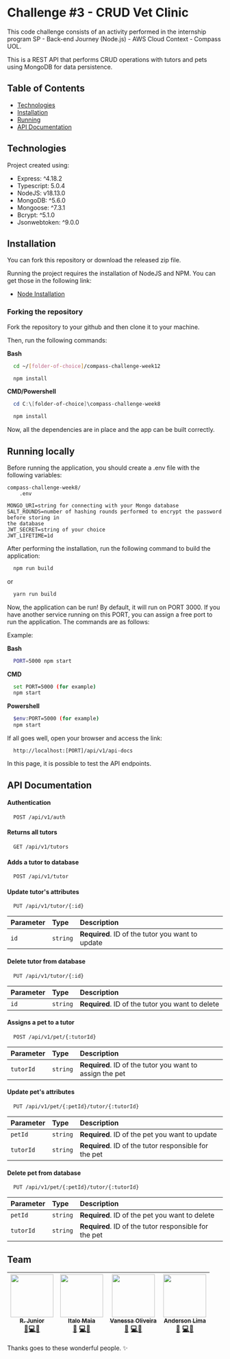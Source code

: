# Challenge #3 - CRUD Vet Clinic

This code challenge consists of an activity performed in the internship program SP - Back-end Journey (Node.js) - AWS Cloud Context - Compass UOL.

This is a REST API that performs CRUD operations with tutors and pets using MongoDB for data persistence.

## Table of Contents

- [Technologies](#technologies)
- [Installation](#technologies)
- [Running](#running-locally)
- [API Documentation](#api-documentation)

## Technologies

Project created using:

- Express: ^4.18.2
- Typescript: 5.0.4
- NodeJS: v18.13.0
- MongoDB: ^5.6.0
- Mongoose: ^7.3.1
- Bcrypt: ^5.1.0
- Jsonwebtoken: ^9.0.0

## Installation

You can fork this repository or download the released zip file.

Running the project requires the installation of NodeJS and NPM. You can get those in the following link:

- [Node Installation](https://nodejs.org/en)

### Forking the repository

Fork the repository to your github and then clone it to your machine.

Then, run the following commands:

**Bash**

```bash
  cd ~/[folder-of-choice]/compass-challenge-week12

  npm install
```

**CMD/Powershell**

```powershell
  cd C:\[folder-of-choice]\compass-challenge-week8

  npm install
```

Now, all the dependencies are in place and the app can be built correctly.

## Running locally

Before running the application, you should create a .env file with the following variables:

```
compass-challenge-week8/
    .env
```

```
MONGO_URI=string for connecting with your Mongo database
SALT_ROUNDS=number of hashing rounds performed to encrypt the password before storing in
the database
JWT_SECRET=string of your choice
JWT_LIFETIME=1d
```

After performing the installation, run the following command to build the application:

```bash
  npm run build
```
or
```bash
  yarn run build
```

Now, the application can be run! By default, it will run on PORT 3000. If you have another service running on this PORT, you can assign a free port to run the application. The commands are as follows:

Example:

**Bash**

```bash
  PORT=5000 npm start
```

**CMD**

```bash
  set PORT=5000 (for example)
  npm start
```

**Powershell**

```bash
  $env:PORT=5000 (for example)
  npm start
```

If all goes well, open your browser and access the link:

```
  http://localhost:[PORT]/api/v1/api-docs
```

In this page, it is possible to test the API endpoints.

## API Documentation

#### Authentication

```
  POST /api/v1/auth
```

#### Returns all tutors

```
  GET /api/v1/tutors
```

#### Adds a tutor to database

```
  POST /api/v1/tutor
```

#### Update tutor's attributes

```
  PUT /api/v1/tutor/{:id}
```

| Parameter | Type     | Description                                      |
| :-------- | :------- | :----------------------------------------------- |
| `id`      | `string` | **Required**. ID of the tutor you want to update |

#### Delete tutor from database

```
  PUT /api/v1/tutor/{:id}
```

| Parameter | Type     | Description                                      |
| :-------- | :------- | :----------------------------------------------- |
| `id`      | `string` | **Required**. ID of the tutor you want to delete |

#### Assigns a pet to a tutor

```
  POST /api/v1/pet/{:tutorId}
```

| Parameter | Type     | Description                                              |
| :-------- | :------- | :------------------------------------------------------- |
| `tutorId` | `string` | **Required**. ID of the tutor you want to assign the pet |

#### Update pet's attributes

```
  PUT /api/v1/pet/{:petId}/tutor/{:tutorId}
```

| Parameter | Type     | Description                                           |
| :-------- | :------- | :---------------------------------------------------- |
| `petId`   | `string` | **Required**. ID of the pet you want to update        |
| `tutorId` | `string` | **Required**. ID of the tutor responsible for the pet |

#### Delete pet from database

```
  PUT /api/v1/pet/{:petId}/tutor/{:tutorId}
```

| Parameter | Type     | Description                                           |
| :-------- | :------- | :---------------------------------------------------- |
| `petId`   | `string` | **Required**. ID of the pet you want to delete        |
| `tutorId` | `string` | **Required**. ID of the tutor responsible for the pet |

## Team

<!-- ALL-CONTRIBUTORS-LIST:START - Do not remove or modify this section -->
<!-- prettier-ignore -->
| [<img src="https://avatars.githubusercontent.com/u/72615418?v=3" width="100px;"/><br /><sub><b>R. Junior</b></sub>](https://github.com/iamjunioru)<br />[💬](#question-iamjunioru "Answering Questions")[💻](https://github.com/challenge-week-xii/commits?author=iamjunioru "Code")[👀](#review-iamjunioru "Reviewed Pull Requests")| [<img src="https://avatars.githubusercontent.com/u/109195782?v=3" width="100px;"/><br /><sub><b>Italo Maia</b></sub>](http://github.com/italomaia03)<br /> [💬](#question-italomaia "Answering Questions") [💻](https://github.com/iamjunioru/challenge-week-xii/commits?author=italomaia03 "Code")[👀](#review-italomaia "Reviewed Pull Requests") | [<img src="https://avatars.githubusercontent.com/u/93387954?v=3" width="100px;"/><br /><sub><b>Vanessa Oliveira</b></sub>](https://github.com/nessa515)<br />[💬](#question-vanessa "Answering Questions") [💻](https://github.com/iamjunioru/challenge-week-xii/commits?author=nessa515 "Code")[👀](#review-vanessa "Reviewed Pull Requests") | [<img src="https://avatars.githubusercontent.com/u/131804242?v=3" width="100px;"/><br /><sub><b>Anderson Lima</b></sub>](https://github.com/And3rs0nMenezes)<br />[💬](#question-anderson "Answering Questions") [💻](https://github.com/iamjunioru/challenge-week-xii/commits?author=And3rs0nMenezes "Code")[👀](#review-anderson "Reviewed Pull Requests") 
| :---: | :---: | :---: | :---: 
<!-- ALL-CONTRIBUTORS-LIST:END -->

Thanks goes to these wonderful people. ✨
